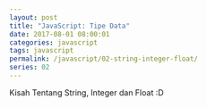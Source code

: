 ```yaml
---
layout: post
title: "JavaScript: Tipe Data"
date: 2017-08-01 08:00:01
categories: javascript
tags: javascript
permalink: /javascript/02-string-integer-float/
series: 02
---
```


Kisah Tentang String, Integer dan Float :D